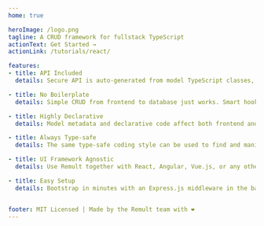 ```yaml
---
home: true

heroImage: /logo.png
tagline: A CRUD framework for fullstack TypeScript
actionText: Get Started →
actionLink: /tutorials/react/

features:
- title: API Included
  details: Secure API is auto-generated from model TypeScript classes, and consumed by frontend type-safe queries. The generated API can also be used by apps & third-parties.

- title: No Boilerplate
  details: Simple CRUD from frontend to database just works. Smart hooks make it super easy to control data transformation, validations and CRUD events.

- title: Highly Declarative
  details: Model metadata and declarative code affect both frontend and backend, eliminating redundant, error-prone duplication.

- title: Always Type-safe 
  details: The same type-safe coding style can be used to find and manipulate data in both frontend and backend code. 

- title: UI Framework Agnostic
  details: Use Remult together with React, Angular, Vue.js, or any other UI framework.

- title: Easy Setup
  details: Bootstrap in minutes with an Express.js middleware in the backend and an http client wrapper in the frontend.


footer: MIT Licensed | Made by the Remult team with ❤️ 
---
```

